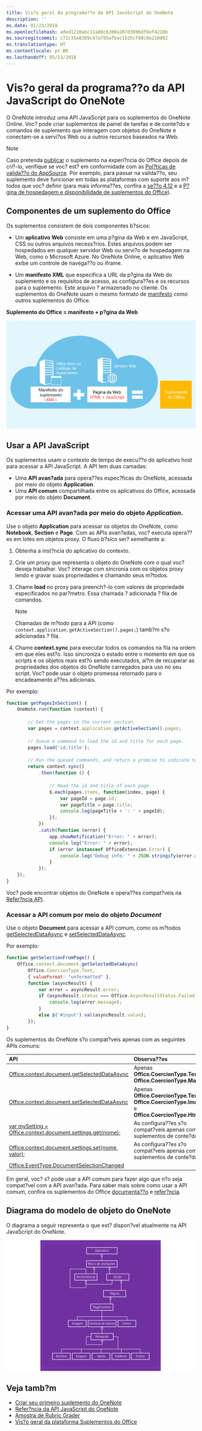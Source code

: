 ```yaml
---
title: Vis?o geral da programa??o da API JavaScript do OneNote
description: ''
ms.date: 01/23/2018
ms.openlocfilehash: aded1210abc11a80c6200a207d3896df8ef4218b
ms.sourcegitcommit: c72c35e8389c47a795afbac1b2bcf98c8e216d82
ms.translationtype: HT
ms.contentlocale: pt-BR
ms.lasthandoff: 05/23/2018
---
```

# <a name="onenote-javascript-api-programming-overview"></a>Vis?o geral da programa??o da API JavaScript do OneNote

O OneNote introduz uma API JavaScript para os suplementos do OneNote Online. Voc? pode criar suplementos de painel de tarefas e de conte?do e comandos de suplemento que interagem com objetos do OneNote e conectam-se a servi?os Web ou a outros recursos baseados na Web.

> [!NOTE]
> Caso pretenda [publicar](../publish/publish.md) o suplemento na experi?ncia do Office depois de cri?-lo, verifique se voc? est? em conformidade com as [Pol?ticas de valida??o do AppSource](https://docs.microsoft.com/en-us/office/dev/store/validation-policies). Por exemplo, para passar na valida??o, seu suplemento deve funcionar em todas as plataformas com suporte aos m?todos que voc? definir (para mais informa??es, confira a [se??o 4.12](https://docs.microsoft.com/en-us/office/dev/store/validation-policies#4-apps-and-add-ins-behave-predictably) e a [P?gina de hospedagem e disponibilidade de suplementos do Office](../overview/office-add-in-availability.md)).

## <a name="components-of-an-office-add-in"></a>Componentes de um suplemento do Office

Os suplementos consistem de dois componentes b?sicos:

- Um **aplicativo Web** consiste em uma p?gina da Web e em JavaScript, CSS ou outros arquivos necess?rios. Estes arquivos podem ser hospedados em qualquer servidor Web ou servi?o de hospedagem na Web, como o Microsoft Azure. No OneNote Online, o aplicativo Web exibe um controle de navega??o ou iframe.
    
- Um **manifesto XML** que especifica a URL da p?gina da Web do suplemento e os requisitos de acesso, as configura??es e os recursos para o suplemento. Este arquivo ? armazenado no cliente. Os suplementos do OneNote usam o mesmo formato de [manifesto](../develop/add-in-manifests.md) como outros suplementos do Office.

**Suplemento do Office = manifesto + p?gina da Web**

![Um suplemento do Office consiste em um manifesto e uma p?gina da Web](../images/onenote-add-in.png)

## <a name="using-the-javascript-api"></a>Usar a API JavaScript

Os suplementos usam o contexto de tempo de execu??o do aplicativo host para acessar a API JavaScript. A API tem duas camadas: 

- Uma **API avan?ada** para opera??es espec?ficas do OneNote, acessada por meio do objeto **Application**.
- Uma **API comum** compartilhada entre os aplicativos do Office, acessada por meio do objeto **Document**.

### <a name="accessing-the-rich-api-through-the-application-object"></a>Acessar uma API avan?ada por meio do objeto *Application*.

Use o objeto **Application** para acessar os objetos do OneNote, como **Notebook**, **Section** e **Page**. Com as APIs avan?adas, voc? executa opera??es em lotes em objetos proxy. O fluxo b?sico ser? semelhante a: 

1. Obtenha a inst?ncia do aplicativo do contexto.

2. Crie um proxy que representa o objeto do OneNote com o qual voc? deseja trabalhar. Voc? interage com sincronia com os objetos proxy lendo e gravar suas propriedades e chamando seus m?todos. 

3. Chame **load** no proxy para preench?-lo com valores de propriedade especificados no par?metro. Essa chamada ? adicionada ? fila de comandos.

   > [!NOTE]
   > Chamadas de m?todo para a API (como `context.application.getActiveSection().pages;`) tamb?m s?o adicionadas ? fila.

4. Chame **context.sync** para executar todos os comandos na fila na ordem em que eles est?o. Isso sincroniza o estado entre o momento em que os scripts e os objetos reais est?o sendo executados, al?m de recuperar as propriedades dos objetos do OneNote carregados para uso no seu script. Voc? pode usar o objeto promessa retornado para o encadeamento a??es adicionais.

Por exemplo: 

```js
function getPagesInSection() {
    OneNote.run(function (context) {
        
        // Get the pages in the current section.
        var pages = context.application.getActiveSection().pages;
        
        // Queue a command to load the id and title for each page.            
        pages.load('id,title');
        
        // Run the queued commands, and return a promise to indicate task completion.
        return context.sync()
            .then(function () {
                
                // Read the id and title of each page. 
                $.each(pages.items, function(index, page) {
                    var pageId = page.id;
                    var pageTitle = page.title;
                    console.log(pageTitle + ': ' + pageId); 
                });
            })
            .catch(function (error) {
                app.showNotification("Error: " + error);
                console.log("Error: " + error);
                if (error instanceof OfficeExtension.Error) {
                    console.log("Debug info: " + JSON.stringify(error.debugInfo));
                }
            });
    });
}
```

Voc? pode encontrar objetos do OneNote e opera??es compat?veis na [Refer?ncia API](https://dev.office.com/reference/add-ins/onenote/onenote-add-ins-javascript-reference).

### <a name="accessing-the-common-api-through-the-document-object"></a>Acessar a API comum por meio do objeto *Document*

Use o objeto **Document** para acessar a API comum, como os m?todos [getSelectedDataAsync](https://dev.office.com/reference/add-ins/shared/document.getselecteddataasync) e [setSelectedDataAsync](https://dev.office.com/reference/add-ins/shared/document.setselecteddataasync). 

Por exemplo:  

```js
function getSelectionFromPage() {
    Office.context.document.getSelectedDataAsync(
        Office.CoercionType.Text,
        { valueFormat: "unformatted" },
        function (asyncResult) {
            var error = asyncResult.error;
            if (asyncResult.status === Office.AsyncResultStatus.Failed) {
                console.log(error.message);
            }
            else $('#input').val(asyncResult.value);
        });
}
```
Os suplementos do OneNote s?o compat?veis apenas com as seguintes APIs comuns:

| API | Observa??es |
|:------|:------|
| [Office.context.document.getSelectedDataAsync](https://dev.office.com/reference/add-ins/shared/document.getselecteddataasync) | Apenas **Office.CoercionType.Text** e **Office.CoercionType.Matrix** |
| [Office.context.document.setSelectedDataAsync](https://dev.office.com/reference/add-ins/shared/document.setselecteddataasync) | Apenas **Office.CoercionType.Text**, **Office.CoercionType.Image** e **Office.CoercionType.Html** | 
| [var mySetting = Office.context.document.settings.get(nome);](https://dev.office.com/reference/add-ins/shared/settings.get) | As configura??es s?o compat?veis apenas com os suplementos de conte?do | 
| [Office.context.document.settings.set(nome, valor);](https://dev.office.com/reference/add-ins/shared/settings.set) | As configura??es s?o compat?veis apenas com os suplementos de conte?do | 
| [Office.EventType.DocumentSelectionChanged](https://dev.office.com/reference/add-ins/shared/document.selectionchanged.event) ||

Em geral, voc? s? pode usar a API comum para fazer algo que n?o seja compat?vel com a API avan?ada. Para saber mais sobre como usar a API comum, confira os suplementos do Office [documenta??o](../overview/office-add-ins.md) e [refer?ncia](https://dev.office.com/reference/add-ins/javascript-api-for-office).


<a name="om-diagram"></a>
## <a name="onenote-object-model-diagram"></a>Diagrama do modelo de objeto do OneNote 
O diagrama a seguir representa o que est? dispon?vel atualmente na API JavaScript do OneNote.

  ![Diagrama do modelo de objeto do OneNote](../images/onenote-om.png)


## <a name="see-also"></a>Veja tamb?m

- [Criar seu primeiro suplemento do OneNote](onenote-add-ins-getting-started.md)
- [Refer?ncia da API JavaScript do OneNote](https://dev.office.com/reference/add-ins/onenote/onenote-add-ins-javascript-reference)
- [Amostra de Rubric Grader](https://github.com/OfficeDev/OneNote-Add-in-Rubric-Grader)
- [Vis?o geral da plataforma Suplementos do Office](../overview/office-add-ins.md)
